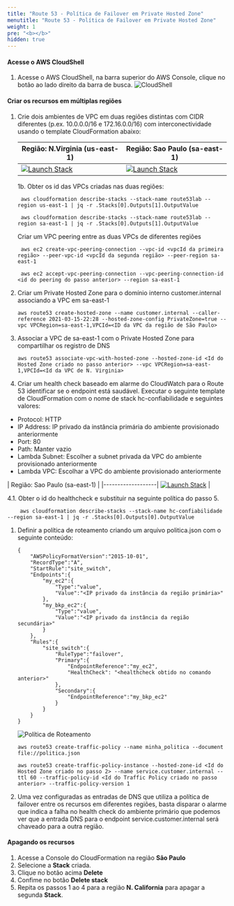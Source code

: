 ```yaml
---
title: "Route 53 - Política de Failover em Private Hosted Zone"
menutitle: "Route 53 - Política de Failover em Private Hosted Zone"
weight: 1
pre: "<b></b>"
hidden: true
---
```


#### Acesse o AWS CloudShell

1. Acesse o AWS CloudShell, na barra superior do AWS Console, clique no botão ao lado direito da barra de busca.
   ![CloudShell](/images/console-cloudshell2.png)


#### Criar os recursos em múltiplas regiões  

1. Crie dois ambientes de VPC em duas regiões distintas com CIDR diferentes (p.ex. 10.0.0.0/16 e 172.16.0.0/16) com interconectividade usando o template CloudFormation abaixo:  

    | Região: N.Virginia (us-east-1)| Região: Sao Paulo (sa-east-1) |
    |-------------------|-------------------|
    |[![Launch Stack](https://s3.amazonaws.com/cloudformation-examples/cloudformation-launch-stack.png)](https://console.aws.amazon.com/cloudformation/home?region=us-east-1#/stacks/quickcreate?templateUrl=https%3A%2F%2Fdr-on-aws-workshop.s3.us-east-2.amazonaws.com%2Froute53-vpc-cfn-template.yaml&stackName=route53lab) | [![Launch Stack](https://s3.amazonaws.com/cloudformation-examples/cloudformation-launch-stack.png)](https://console.aws.amazon.com/cloudformation/home?region=sa-east-1#/stacks/quickcreate?templateUrl=https%3A%2F%2Fdr-on-aws-workshop.s3.us-east-2.amazonaws.com%2Froute53-vpc-cfn-template.yaml&stackName=route53lab) |



    1b. Obter os id das VPCs criadas nas duas regiões:

        
        aws cloudformation describe-stacks --stack-name route53lab --region us-east-1 | jq -r .Stacks[0].Outputs[1].OutputValue

        aws cloudformation describe-stacks --stack-name route53lab --region sa-east-1 | jq -r .Stacks[0].Outputs[1].OutputValue



    Criar um VPC peering entre as duas VPCs de diferentes regiões

        aws ec2 create-vpc-peering-connection --vpc-id <vpcId da primeira região> --peer-vpc-id <vpcId da segunda região> --peer-region sa-east-1

        aws ec2 accept-vpc-peering-connection --vpc-peering-connection-id <id do peering do passo anterior> --region sa-east-1
    
    

2. Criar um Private Hosted Zone para o domínio interno customer.internal associando a VPC em sa-east-1

    ```
    aws route53 create-hosted-zone --name customer.internal --caller-reference 2021-03-15-22:28 --hosted-zone-config PrivateZone=true --vpc VPCRegion=sa-east-1,VPCId=<ID da VPC da região de São Paulo>

    ```

3. Associar a VPC de sa-east-1 com o Private Hosted Zone para compartilhar os registro de DNS

    ```
    aws route53 associate-vpc-with-hosted-zone --hosted-zone-id <Id do Hosted Zone criado no passo anterior> --vpc VPCRegion=sa-east-1,VPCId=<Id da VPC de N. Virginia>

    ```

4. Criar um health check baseado em alarme do CloudWatch para o Route 53 identificar se o endpoint está saudável. Executar o seguinte template de CloudFormation com o nome de stack hc-confiabilidade e seguintes valores:
 
 - Protocol: HTTP
 - IP Address: IP privado da instância primária do ambiente provisionado anteriormente
 - Port: 80
 - Path: Manter vazio
 - Lambda Subnet: Escolher a subnet privada da VPC do ambiente provisionado anteriormente
 - Lambda VPC: Escolhar a VPC do ambiente provisionado anteriormente

| Região: Sao Paulo (sa-east-1) |
    |-------------------|
    [![Launch Stack](https://s3.amazonaws.com/cloudformation-examples/cloudformation-launch-stack.png)](https://console.aws.amazon.com/cloudformation/home?region=sa-east-1#/stacks/quickcreate?templateUrl=https%3A%2F%2Fdr-on-aws-workshop.s3.us-east-2.amazonaws.com%2Froute53-private-hosted-zone.json&stackName=hc-confiabilidade) |


4.1. Obter o id do healthcheck e substituir na seguinte política do passo 5.
        
        aws cloudformation describe-stacks --stack-name hc-confiabilidade --region sa-east-1 | jq -r .Stacks[0].Outputs[0].OutputValue

        

1. Definir a política de roteamento criando um arquivo politica.json com o seguinte conteúdo:

    ```
    {
        "AWSPolicyFormatVersion":"2015-10-01",
        "RecordType":"A",
        "StartRule":"site_switch",
        "Endpoints":{
            "my_ec2":{
                "Type":"value",
                "Value":"<IP privado da instância da região primária>"
            },
            "my_bkp_ec2":{
                "Type":"value",
                "Value":"<IP privado da instância da região secundária>"
            }
        },
        "Rules":{
            "site_switch":{
                "RuleType":"failover",
                "Primary":{
                    "EndpointReference":"my_ec2",
                    "HealthCheck": "<healthcheck obtido no comando anterior>"
                },
                "Secondary":{
                    "EndpointReference":"my_bkp_ec2"
                }
            }
        }
    }
    ```

    ![Política de Roteamento](/images/route53-policy.png)


    ```
    aws route53 create-traffic-policy --name minha_politica --document file://politica.json
    ```

    ```
    aws route53 create-traffic-policy-instance --hosted-zone-id <Id do Hosted Zone criado no passo 2> --name service.customer.internal --ttl 60 --traffic-policy-id <Id do Traffic Policy criado no passo anterior> --traffic-policy-version 1
    ```

2. Uma vez configuradas as entradas de DNS que utiliza a política de failover entre os recursos em diferentes regiões, basta disparar o alarme que indica a falha no health check do ambiente primário que podemos ver que a entrada DNS para o endpoint service.customer.internal será chaveado para a outra região. 

#### Apagando os recursos

1. Acesse a Console do CloudFormation na região **São Paulo**
2. Selecione a **Stack** criada. 
3. Clique no botão acima **Delete**
4. Confime no botão **Delete stack**
5. Repita os passos 1 ao 4 para a região **N. California** para apagar a segunda **Stack**.
